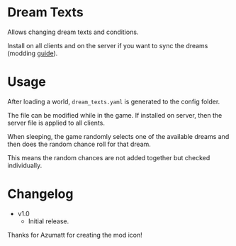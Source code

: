 # Dream Texts

Allows changing dream texts and conditions.

Install on all clients and on the server if you want to sync the dreams (modding [guide](https://youtu.be/L9ljm2eKLrk)).

# Usage

After loading a world, `dream_texts.yaml` is generated to the config folder.

The file can be modified while in the game. If installed on server, then the server file is applied to all clients.

When sleeping, the game randomly selects one of the available dreams and then does the random chance roll for that dream.

This means the random chances are not added together but checked individually.

# Changelog

- v1.0
	- Initial release.

Thanks for Azumatt for creating the mod icon!